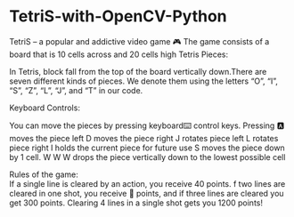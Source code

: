 # TetriS-with-OpenCV-Python
TetriS – a popular and addictive video game 🎮
The game consists of a board that is 10 cells across and 20 cells high
Tetris Pieces: 

In Tetris, block fall from the top of the board vertically down.There are seven different kinds of pieces. We denote them using the letters “O”, “I”, “S”, “Z”, “L”, “J”, and “T” in our code.

Keyboard Controls:

You can move the pieces by pressing keyboard⌨️ control keys.
Pressing 🅰️ moves the piece left
D moves the piece right
J rotates piece left
L rotates piece right
I holds the current piece for future use
S moves the piece down by 1 cell.                                                                                                                                           W W W drops the piece vertically down to the lowest possible cell

Rules of the game:                                                                                                                                                                
If a single line is cleared by an action, you receive 40 points. 
f two lines are cleared in one shot, you receive 💯 points, and if three lines are cleared you get 300 points.
Clearing 4 lines in a single shot gets you 1200 points!
